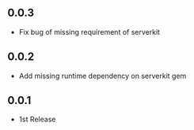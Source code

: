 ## 0.0.3
- Fix bug of missing requirement of serverkit

## 0.0.2
- Add missing runtime dependency on serverkit gem

## 0.0.1
- 1st Release
